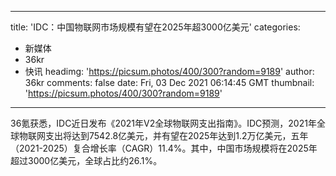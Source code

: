 
---
title: 'IDC：中国物联网市场规模有望在2025年超3000亿美元'
categories: 
 - 新媒体
 - 36kr
 - 快讯
headimg: 'https://picsum.photos/400/300?random=9189'
author: 36kr
comments: false
date: Fri, 03 Dec 2021 06:14:45 GMT
thumbnail: 'https://picsum.photos/400/300?random=9189'
---

<div>   
36氪获悉，IDC近日发布《2021年V2全球物联网支出指南》。IDC预测，2021年全球物联网支出将达到7542.8亿美元，并有望在2025年达到1.2万亿美元，五年（2021-2025）复合增长率（CAGR）11.4%。其中，中国市场规模将在2025年超过3000亿美元，全球占比约26.1%。  
</div>
            